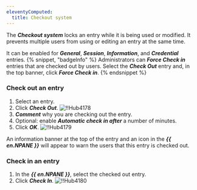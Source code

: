 ```yaml
---
eleventyComputed:
  title: Checkout system
---
```

The ***Checkout system*** locks an entry while it is being used or modified. It prevents multiple users from using or editing an entry at the same time.

It can be enabled for ***General***, ***Session***, ***Information***, and ***Credential*** entries.
{% snippet, "badgeInfo" %}
Administrators can ***Force Check in*** entries that are checked out by users. Select the ***Check Out*** entry and, in the top banner, click ***Force Check in***.
{% endsnippet %}

### Check out an entry

1. Select an entry.
1. Click ***Check Out***.
![!!Hub4178](https://cdnweb.devolutions.net/docs/docs_en_hub_Hub4178.png)
1. ***Comment*** why you are checking out the entry.
1. Optional: enable ***Automatic check in after*** a number of minutes.
1. Click ***OK***.
![!!Hub4179](https://cdnweb.devolutions.net/docs/docs_en_hub_Hub4179.png)

An information banner at the top of the entry and an icon in the ***{{ en.NPANE }}*** will appear to warn the users that this entry is checked out.

### Check in an entry

1. In the ***{{ en.NPANE }}***, select the checked out entry.
1. Click ***Check In***.
![!!Hub4180](https://cdnweb.devolutions.net/docs/docs_en_hub_Hub4180.png)


